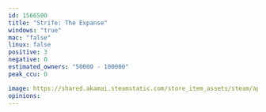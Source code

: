 ```yaml
---
id: 1566500
title: "Strife: The Expanse"
windows: "true"
mac: "false"
linux: false
positive: 3
negative: 0
estimated_owners: "50000 - 100000"
peak_ccu: 0

image: https://shared.akamai.steamstatic.com/store_item_assets/steam/apps/1566500/header.jpg?t=1621018134
opinions:
---
```

